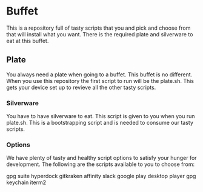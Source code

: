 # Buffet

This is a repository full of tasty scripts that you and pick and choose from that will install what you want. There is the required plate and silverware to eat at this buffet.

## Plate

You always need a plate when going to a buffet. This buffet is no different. When you use this repository the first script to run will be the plate.sh. This gets your device set up to revieve all the other tasty scripts.

### Silverware

You have to have silverware to eat. This script is given to you when you run plate.sh. This is a bootstrapping script and is needed to consume our tasty scripts.

### Options

We have plenty of tasty and healthy script options to satisfy your hunger for development. The following are the scripts available to you to choose from:

gpg suite
hyperdock
gitkraken
affinity
slack
google play desktop player
gpg keychain
iterm2